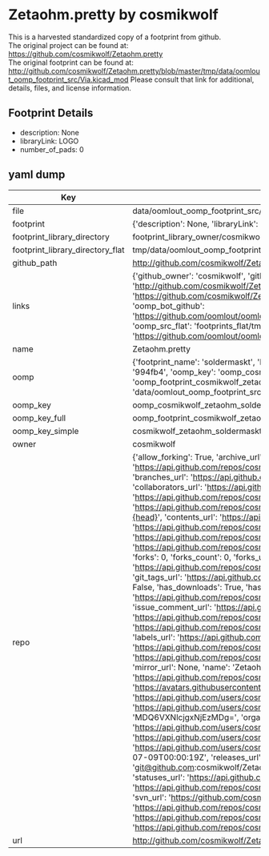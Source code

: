 # Zetaohm.pretty by cosmikwolf  
This is a harvested standardized copy of a footprint from github.  
The original project can be found at:  
https://github.com/cosmikwolf/Zetaohm.pretty  
The original footprint can be found at:
http://github.com/cosmikwolf/Zetaohm.pretty/blob/master/tmp/data/oomlout_oomp_footprint_src/Via.kicad_mod
Please consult that link for additional, details, files, and license information.  
## Footprint Details
* description: None  
* libraryLink: LOGO  
* number_of_pads: 0  
## yaml dump  
| Key | Value |  
| --- | --- |  
| file | data/oomlout_oomp_footprint_src/Zetaohm.pretty/SolderMaskT.kicad_mod |  
| footprint | {'description': None, 'libraryLink': 'LOGO', 'number_of_pads': 0} |  
| footprint_library_directory | footprint_library_owner/cosmikwolf_Zetaohm.pretty |  
| footprint_library_directory_flat | tmp/data/oomlout_oomp_footprint_src/footprints_flat/cosmikwolf_zetaohm_soldermaskt/working |  
| github_path | http://github.com/cosmikwolf/Zetaohm.pretty/blob/master/tmp/data/oomlout_oomp_footprint_src/SolderMaskT.kicad_mod |  
| links | {'github_owner': 'cosmikwolf', 'github_repo_name': 'Zetaohm.pretty', 'github_src': 'http://github.com/cosmikwolf/Zetaohm.pretty/blob/master/tmp/data/oomlout_oomp_footprint_src/Via.kicad_mod', 'github_src_repo': 'https://github.com/cosmikwolf/Zetaohm.pretty', 'oomp_bot': 'tmp/data/oomlout_oomp_footprint_src/footprints/cosmikwolf_zetaohm_soldermaskt/working', 'oomp_bot_github': 'https://github.com/oomlout/oomlout_oomp_footprint_bot/tree/main/tmp/data/oomlout_oomp_footprint_src/footprints/cosmikwolf_zetaohm_soldermaskt/working', 'oomp_src_flat': 'footprints_flat/tmp/data/oomlout_oomp_footprint_src/footprints_flat/cosmikwolf_zetaohm_soldermaskt/working', 'oomp_src_flat_github': 'https://github.com/oomlout/oomlout_oomp_footprint_src/tree/main/tmp/data/oomlout_oomp_footprint_src/footprints_flat/cosmikwolf_zetaohm_soldermaskt/working'} |  
| name | Zetaohm.pretty |  
| oomp | {'footprint_name': 'soldermaskt', 'library_name': 'zetaohm', 'md5': '994fb46bbe90b83dabc08a9bc0a0e521', 'md5_10': '994fb46bbe', 'md5_5': '994fb', 'md5_6': '994fb4', 'oomp_key': 'oomp_cosmikwolf_zetaohm_soldermaskt', 'oomp_key_extra': 'oomp_footprint_cosmikwolf_zetaohm_soldermaskt', 'oomp_key_full': 'oomp_footprint_cosmikwolf_zetaohm_soldermaskt_994fb4', 'oomp_key_simple': 'cosmikwolf_zetaohm_soldermaskt', 'original_filename': 'data/oomlout_oomp_footprint_src/Zetaohm.pretty/SolderMaskT.kicad_mod', 'owner_name': 'cosmikwolf'} |  
| oomp_key | oomp_cosmikwolf_zetaohm_soldermaskt |  
| oomp_key_full | oomp_footprint_cosmikwolf_zetaohm_soldermaskt |  
| oomp_key_simple | cosmikwolf_zetaohm_soldermaskt |  
| owner | cosmikwolf |  
| repo | {'allow_forking': True, 'archive_url': 'https://api.github.com/repos/cosmikwolf/Zetaohm.pretty/{archive_format}{/ref}', 'archived': False, 'assignees_url': 'https://api.github.com/repos/cosmikwolf/Zetaohm.pretty/assignees{/user}', 'blobs_url': 'https://api.github.com/repos/cosmikwolf/Zetaohm.pretty/git/blobs{/sha}', 'branches_url': 'https://api.github.com/repos/cosmikwolf/Zetaohm.pretty/branches{/branch}', 'clone_url': 'https://github.com/cosmikwolf/Zetaohm.pretty.git', 'collaborators_url': 'https://api.github.com/repos/cosmikwolf/Zetaohm.pretty/collaborators{/collaborator}', 'comments_url': 'https://api.github.com/repos/cosmikwolf/Zetaohm.pretty/comments{/number}', 'commits_url': 'https://api.github.com/repos/cosmikwolf/Zetaohm.pretty/commits{/sha}', 'compare_url': 'https://api.github.com/repos/cosmikwolf/Zetaohm.pretty/compare/{base}...{head}', 'contents_url': 'https://api.github.com/repos/cosmikwolf/Zetaohm.pretty/contents/{+path}', 'contributors_url': 'https://api.github.com/repos/cosmikwolf/Zetaohm.pretty/contributors', 'created_at': '2015-07-08T23:58:51Z', 'default_branch': 'master', 'deployments_url': 'https://api.github.com/repos/cosmikwolf/Zetaohm.pretty/deployments', 'description': 'Zetaohm Kicad Library', 'disabled': False, 'downloads_url': 'https://api.github.com/repos/cosmikwolf/Zetaohm.pretty/downloads', 'events_url': 'https://api.github.com/repos/cosmikwolf/Zetaohm.pretty/events', 'fork': False, 'forks': 0, 'forks_count': 0, 'forks_url': 'https://api.github.com/repos/cosmikwolf/Zetaohm.pretty/forks', 'full_name': 'cosmikwolf/Zetaohm.pretty', 'git_commits_url': 'https://api.github.com/repos/cosmikwolf/Zetaohm.pretty/git/commits{/sha}', 'git_refs_url': 'https://api.github.com/repos/cosmikwolf/Zetaohm.pretty/git/refs{/sha}', 'git_tags_url': 'https://api.github.com/repos/cosmikwolf/Zetaohm.pretty/git/tags{/sha}', 'git_url': 'git://github.com/cosmikwolf/Zetaohm.pretty.git', 'has_discussions': False, 'has_downloads': True, 'has_issues': True, 'has_pages': False, 'has_projects': True, 'has_wiki': True, 'homepage': None, 'hooks_url': 'https://api.github.com/repos/cosmikwolf/Zetaohm.pretty/hooks', 'html_url': 'https://github.com/cosmikwolf/Zetaohm.pretty', 'id': 38786410, 'is_template': False, 'issue_comment_url': 'https://api.github.com/repos/cosmikwolf/Zetaohm.pretty/issues/comments{/number}', 'issue_events_url': 'https://api.github.com/repos/cosmikwolf/Zetaohm.pretty/issues/events{/number}', 'issues_url': 'https://api.github.com/repos/cosmikwolf/Zetaohm.pretty/issues{/number}', 'keys_url': 'https://api.github.com/repos/cosmikwolf/Zetaohm.pretty/keys{/key_id}', 'labels_url': 'https://api.github.com/repos/cosmikwolf/Zetaohm.pretty/labels{/name}', 'language': None, 'languages_url': 'https://api.github.com/repos/cosmikwolf/Zetaohm.pretty/languages', 'license': None, 'merges_url': 'https://api.github.com/repos/cosmikwolf/Zetaohm.pretty/merges', 'milestones_url': 'https://api.github.com/repos/cosmikwolf/Zetaohm.pretty/milestones{/number}', 'mirror_url': None, 'name': 'Zetaohm.pretty', 'network_count': 0, 'node_id': 'MDEwOlJlcG9zaXRvcnkzODc4NjQxMA==', 'notifications_url': 'https://api.github.com/repos/cosmikwolf/Zetaohm.pretty/notifications{?since,all,participating}', 'open_issues': 0, 'open_issues_count': 0, 'owner': {'avatar_url': 'https://avatars.githubusercontent.com/u/8161308?v=4', 'events_url': 'https://api.github.com/users/cosmikwolf/events{/privacy}', 'followers_url': 'https://api.github.com/users/cosmikwolf/followers', 'following_url': 'https://api.github.com/users/cosmikwolf/following{/other_user}', 'gists_url': 'https://api.github.com/users/cosmikwolf/gists{/gist_id}', 'gravatar_id': '', 'html_url': 'https://github.com/cosmikwolf', 'id': 8161308, 'login': 'cosmikwolf', 'node_id': 'MDQ6VXNlcjgxNjEzMDg=', 'organizations_url': 'https://api.github.com/users/cosmikwolf/orgs', 'received_events_url': 'https://api.github.com/users/cosmikwolf/received_events', 'repos_url': 'https://api.github.com/users/cosmikwolf/repos', 'site_admin': False, 'starred_url': 'https://api.github.com/users/cosmikwolf/starred{/owner}{/repo}', 'subscriptions_url': 'https://api.github.com/users/cosmikwolf/subscriptions', 'type': 'User', 'url': 'https://api.github.com/users/cosmikwolf'}, 'private': False, 'pulls_url': 'https://api.github.com/repos/cosmikwolf/Zetaohm.pretty/pulls{/number}', 'pushed_at': '2015-07-09T00:00:19Z', 'releases_url': 'https://api.github.com/repos/cosmikwolf/Zetaohm.pretty/releases{/id}', 'size': 96, 'ssh_url': 'git@github.com:cosmikwolf/Zetaohm.pretty.git', 'stargazers_count': 0, 'stargazers_url': 'https://api.github.com/repos/cosmikwolf/Zetaohm.pretty/stargazers', 'statuses_url': 'https://api.github.com/repos/cosmikwolf/Zetaohm.pretty/statuses/{sha}', 'subscribers_count': 2, 'subscribers_url': 'https://api.github.com/repos/cosmikwolf/Zetaohm.pretty/subscribers', 'subscription_url': 'https://api.github.com/repos/cosmikwolf/Zetaohm.pretty/subscription', 'svn_url': 'https://github.com/cosmikwolf/Zetaohm.pretty', 'tags_url': 'https://api.github.com/repos/cosmikwolf/Zetaohm.pretty/tags', 'teams_url': 'https://api.github.com/repos/cosmikwolf/Zetaohm.pretty/teams', 'temp_clone_token': None, 'topics': [], 'trees_url': 'https://api.github.com/repos/cosmikwolf/Zetaohm.pretty/git/trees{/sha}', 'updated_at': '2015-07-08T23:58:51Z', 'url': 'https://api.github.com/repos/cosmikwolf/Zetaohm.pretty', 'visibility': 'public', 'watchers': 0, 'watchers_count': 0, 'web_commit_signoff_required': False} |  
| url | http://github.com/cosmikwolf/Zetaohm.pretty |  

